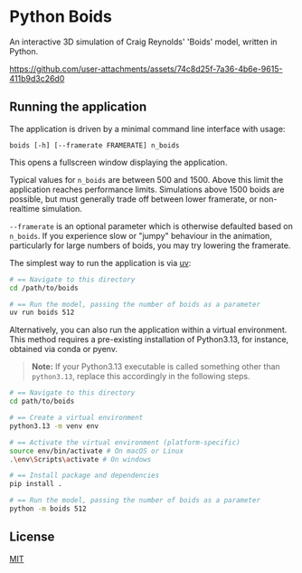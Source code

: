 # Python Boids

An interactive 3D simulation of Craig Reynolds' 'Boids' model, written in Python.


https://github.com/user-attachments/assets/74c8d25f-7a36-4b6e-9615-411b9d3c26d0

## Running the application

The application is driven by a minimal command line interface with usage:

`boids [-h] [--framerate FRAMERATE] n_boids`

This opens a fullscreen window displaying the application.

Typical values for `n_boids` are between 500 and 1500. Above this limit the application 
reaches performance limits. Simulations above 1500 boids are possible, but must generally
trade off between lower framerate, or non-realtime simulation.

`--framerate` is an optional parameter which is otherwise defaulted based on `n_boids`.
If you experience slow or "jumpy" behaviour in the animation, particularly for large 
numbers of boids, you may try lowering the framerate.

The simplest way to run the application is via [uv](https://github.com/astral-sh/uv):

```zsh
# == Navigate to this directory
cd /path/to/boids

# == Run the model, passing the number of boids as a parameter
uv run boids 512
```

Alternatively, you can also run the application within a virtual environment. This method 
requires a pre-existing installation of Python3.13, for instance, obtained via conda or pyenv. 

> **Note:** If your Python3.13 executable is called something other than `python3.13`, replace this accordingly in the following steps.

```zsh
# == Navigate to this directory
cd path/to/boids

# == Create a virtual environment
python3.13 -m venv env

# == Activate the virtual environment (platform-specific)
source env/bin/activate # On macOS or Linux
.\env\Scripts\activate # On windows

# == Install package and dependencies
pip install .

# == Run the model, passing the number of boids as a parameter
python -m boids 512
```

## License

[MIT](https://choosealicense.com/licenses/mit/)

